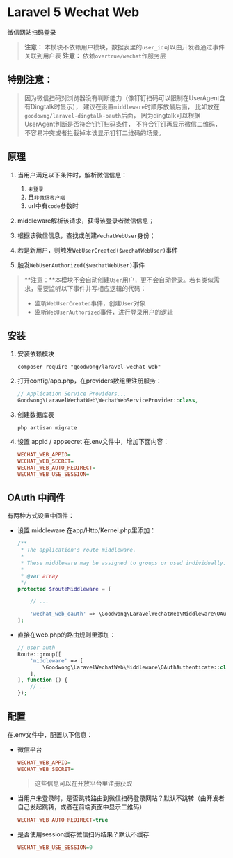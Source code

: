 # Laravel 5 Wechat Web

微信网站扫码登录

> **注意：** 本模块不依赖用户模块，数据表里的`user_id`可以由开发者通过事件关联到用户表
> **注意：** 依赖`overtrue/wechat`作服务层


## 特别注意：
> 因为微信扫码对浏览器没有判断能力（像钉钉扫码可以限制在UserAgent含有Dingtalk时显示），
建议在设置`middleware`时顺序放最后面，
比如放在`goodowng/laravel-dingtalk-oauth`后面，
因为dingtalk可以根据UserAgent判断是否符合钉钉扫码条件，
不符合钉钉再显示微信二维码，不容易冲突或者拦截掉本该显示钉钉二维码的场景。



## 原理

1. 当用户满足以下条件时，解析微信信息：

	1. `未登录`
	1. 且`非微信客户端`
	1. url中有`code`参数时

2. middleware解析该请求，获得该登录者微信信息；

3. 根据该微信信息，查找或创建`WechatWebUser`身份；

4. 若是新用户，则触发`WebUserCreated($wechatWebUser)`事件

5. 触发`WebUserAuthorized($wechatWebUser)`事件


> **注意：**本模块不会自动创建`User`用户，更不会自动登录。若有类似需求，需要监听以下事件并写相应逻辑的代码：
> - 监听`WebUserCreated`事件，创建`User`对象
> - 监听`WebUserAuthorized`事件，进行登录用户的逻辑




## 安装

1. 安装依赖模块
    ```shell
    composer require "goodwong/laravel-wechat-web"
    ```

2. 打开config/app.php，在providers数组里注册服务：
    ```php
    // Application Service Providers...
    Goodwong\LaravelWechatWeb\WechatWebServiceProvider::class,
    ```

3. 创建数据库表
    ```shell
    php artisan migrate
    ```

4. 设置 appid / appsecret
    在.env文件中，增加下面内容：
    ```ini
    WECHAT_WEB_APPID=
    WECHAT_WEB_SECRET=
    WECHAT_WEB_AUTO_REDIRECT=
    WECHAT_WEB_USE_SESSION=
    ```

## OAuth 中间件
有两种方式设置中间件：

- 设置 middleware
    在app/Http/Kernel.php里添加：
    ```php
    /**
     * The application's route middleware.
     *
     * These middleware may be assigned to groups or used individually.
     *
     * @var array
     */
    protected $routeMiddleware = [

        // ...

        'wechat_web_oauth' => \Goodwong\LaravelWechatWeb\Middleware\OAuthAuthenticate::class,
    ];
    ```

- 直接在web.php的路由规则里添加：
    ```php
    // user auth
    Route::group([
        'middleware' => [
            \Goodwong\LaravelWechatWeb\Middleware\OAuthAuthenticate::class,
        ],
    ], function () {
        // ...
    });

    ```

## 配置
在.env文件中，配置以下信息：

- 微信平台
    ```ini
    WECHAT_WEB_APPID=
    WECHAT_WEB_SECRET=
    ```
    > 这些信息可以在开放平台里注册获取

- 当用户未登录时，是否跳转路由到微信扫码登录网站？默认不跳转（由开发者自己发起跳转，或者在前端页面中显示二维码）
    ```ini
    WECHAT_WEB_AUTO_REDIRECT=true
    ```

- 是否使用session缓存微信扫码结果？默认不缓存
    ```ini
    WECHAT_WEB_USE_SESSION=0
    ```
